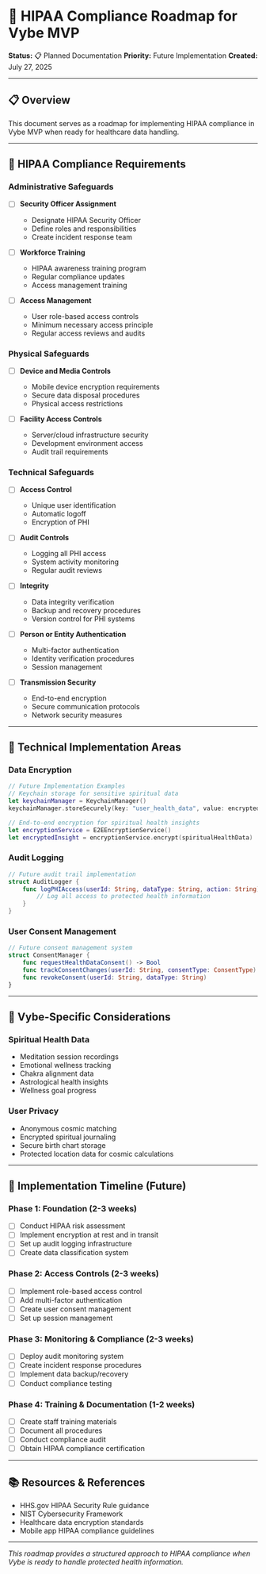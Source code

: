 # 🏥 HIPAA Compliance Roadmap for Vybe MVP

**Status:** 📋 Planned Documentation
**Priority:** Future Implementation
**Created:** July 27, 2025

---

## 📋 **Overview**

This document serves as a roadmap for implementing HIPAA compliance in Vybe MVP when ready for healthcare data handling.

---

## 🎯 **HIPAA Compliance Requirements**

### **Administrative Safeguards**
- [ ] **Security Officer Assignment**
  - Designate HIPAA Security Officer
  - Define roles and responsibilities
  - Create incident response team

- [ ] **Workforce Training**
  - HIPAA awareness training program
  - Regular compliance updates
  - Access management training

- [ ] **Access Management**
  - User role-based access controls
  - Minimum necessary access principle
  - Regular access reviews and audits

### **Physical Safeguards**
- [ ] **Device and Media Controls**
  - Mobile device encryption requirements
  - Secure data disposal procedures
  - Physical access restrictions

- [ ] **Facility Access Controls**
  - Server/cloud infrastructure security
  - Development environment access
  - Audit trail requirements

### **Technical Safeguards**
- [ ] **Access Control**
  - Unique user identification
  - Automatic logoff
  - Encryption of PHI

- [ ] **Audit Controls**
  - Logging all PHI access
  - System activity monitoring
  - Regular audit reviews

- [ ] **Integrity**
  - Data integrity verification
  - Backup and recovery procedures
  - Version control for PHI systems

- [ ] **Person or Entity Authentication**
  - Multi-factor authentication
  - Identity verification procedures
  - Session management

- [ ] **Transmission Security**
  - End-to-end encryption
  - Secure communication protocols
  - Network security measures

---

## 🔧 **Technical Implementation Areas**

### **Data Encryption**
```swift
// Future Implementation Examples
// Keychain storage for sensitive spiritual data
let keychainManager = KeychainManager()
keychainManager.storeSecurely(key: "user_health_data", value: encryptedData)

// End-to-end encryption for spiritual health insights
let encryptionService = E2EEncryptionService()
let encryptedInsight = encryptionService.encrypt(spiritualHealthData)
```

### **Audit Logging**
```swift
// Future audit trail implementation
struct AuditLogger {
    func logPHIAccess(userId: String, dataType: String, action: String) {
        // Log all access to protected health information
    }
}
```

### **User Consent Management**
```swift
// Future consent management system
struct ConsentManager {
    func requestHealthDataConsent() -> Bool
    func trackConsentChanges(userId: String, consentType: ConsentType)
    func revokeConsent(userId: String, dataType: String)
}
```

---

## 📱 **Vybe-Specific Considerations**

### **Spiritual Health Data**
- Meditation session recordings
- Emotional wellness tracking
- Chakra alignment data
- Astrological health insights
- Wellness goal progress

### **User Privacy**
- Anonymous cosmic matching
- Encrypted spiritual journaling
- Secure birth chart storage
- Protected location data for cosmic calculations

---

## 🚀 **Implementation Timeline (Future)**

### **Phase 1: Foundation (2-3 weeks)**
- [ ] Conduct HIPAA risk assessment
- [ ] Implement encryption at rest and in transit
- [ ] Set up audit logging infrastructure
- [ ] Create data classification system

### **Phase 2: Access Controls (2-3 weeks)**
- [ ] Implement role-based access control
- [ ] Add multi-factor authentication
- [ ] Create user consent management
- [ ] Set up session management

### **Phase 3: Monitoring & Compliance (2-3 weeks)**
- [ ] Deploy audit monitoring system
- [ ] Create incident response procedures
- [ ] Implement data backup/recovery
- [ ] Conduct compliance testing

### **Phase 4: Training & Documentation (1-2 weeks)**
- [ ] Create staff training materials
- [ ] Document all procedures
- [ ] Conduct compliance audit
- [ ] Obtain HIPAA compliance certification

---

## 📚 **Resources & References**

- HHS.gov HIPAA Security Rule guidance
- NIST Cybersecurity Framework
- Healthcare data encryption standards
- Mobile app HIPAA compliance guidelines

---

*This roadmap provides a structured approach to HIPAA compliance when Vybe is ready to handle protected health information.*
